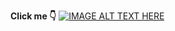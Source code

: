 
**Click me 👇**
[![IMAGE ALT TEXT HERE](https://img.youtube.com/vi/yCL0T8FHRlA/0.jpg)](https://www.youtube.com/watch?v=yCL0T8FHRlA)
